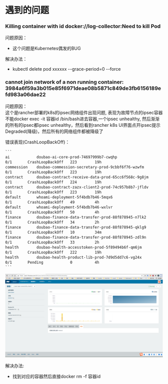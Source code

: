# 遇到的问题
### Killing container with id docker://log-collector:Need to kill Pod  
问题原因：  
- 这个问题是Kubernetes偶发的BUG    

解决办法： 
- kubectl delete pod xxxxxx --grace-period=0 --force  

### cannot join network of a non running container: 3984a6f59a3b015e85f6971deae08b5871c849de3fb6156189efd983a06dae22  
问题原因：  
    这个是rancher部署的k8s的ipsec网络组件出现问题, 表现为故障节点的ipsec容器不能docker exec -it 容器id /bin/bash进去容器,一个ipsec unhealthy, 然后渐渐的所有的ipsec都ipsec unhealthy，然后看到rancher k8s UI界面点开ipsec提示Degraded(降级)，然后所有的网络组件都被降级了  

错误表现(CrashLoopBackOff)：  

    ```
    ai            doubao-ai-core-prod-74697999b7-cwqhp                              0/1       CrashLoopBackOff   223        19h  
    commession    doubao-commession-secretary-prod-9cbbf6f76-wzwfm                  0/1       CrashLoopBackOff   223        19h  
    contract      doubao-contract-receive-data-prod-65cc6f568c-9g8jm                0/1       CrashLoopBackOff   224        19h  
    contract      doubao-contract-zazx-client2-prod-74c957b8b7-jfldv                0/1       CrashLoopBackOff   223        19h  
    default       whoami-deployment-5f4bdb7b46-5mqx6                                0/1       CrashLoopBackOff   49         4h  
    default       whoami-deployment-5f4bdb7b46-wxlvr                                0/1       CrashLoopBackOff   50         4h  
    finance       doubao-finance-data-transfer-prod-88f878945-n7lk2                 0/1       CrashLoopBackOff   34         2h  
    finance       doubao-finance-data-transfer-prod-88f878945-qklg9                 0/1       CrashLoopBackOff   10         34m  
    finance       doubao-finance-data-transfer-prod-88f878945-zdl9n                 0/1       CrashLoopBackOff   33         2h  
    health        doubao-health-accesstoken-prod-5f89494b6f-qm6jm                   0/1       CrashLoopBackOff   222        19h  
    health        doubao-health-product-lib-prod-7d9d5dd7c6-vg24x                   0/1       Pending            0          4h  
    ```
   
![表现错误的图片](../img/rancher异常图片.png)

解决办法:  
- 找到对应的容器然后直接docker rm -f 容器id
    
    